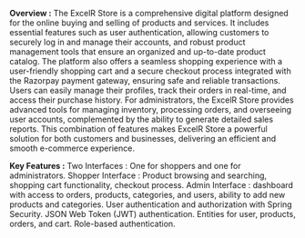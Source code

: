 **Overview :**
The ExcelR Store is a comprehensive digital platform designed for the online buying and selling of products and services. It includes essential features such as user authentication, allowing customers to securely log in and manage their accounts, and robust product management tools that ensure an organized and up-to-date product catalog. The platform also offers a seamless shopping experience with a user-friendly shopping cart and a secure checkout process integrated with the Razorpay payment gateway, ensuring safe and reliable transactions. Users can easily manage their profiles, track their orders in real-time, and access their purchase history. For administrators, the ExcelR Store provides advanced tools for managing inventory, processing orders, and overseeing user accounts, complemented by the ability to generate detailed sales reports. This combination of features makes ExcelR Store a powerful solution for both customers and businesses, delivering an efficient and smooth e-commerce experience.

**Key Features :**
Two Interfaces : One for shoppers and one for administrators.
Shopper Interface : Product browsing and searching, shopping cart functionality, checkout process.
Admin Interface : dashboard with access to orders, products, categories, and users, ability to add new products and categories.
User authentication and authorization with Spring Security.
JSON Web Token (JWT) authentication.
Entities for user, products, orders, and cart.
Role-based authentication.
